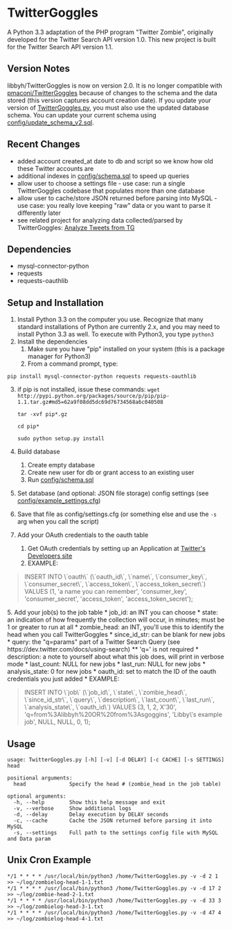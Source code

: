 TwitterGoggles
==============

A Python 3.3 adaptation of the PHP program "Twitter Zombie", originally developed for the Twitter Search API 
version 1.0. This new project is built for the Twitter Search API version 1.1.

Version Notes
-------------
libbyh/TwitterGoggles is now on version 2.0. It is no longer compatible with [pmaconi/TwitterGoggles](http://github.com/pmaconi/TwitterGoggles) because of changes to the schema and the data stored (this version captures account creation date). If you update your version of [TwitterGoggles.py](TwitterGoggles.py), you must also use the updated database schema. You can update your current schema using [config/update_schema_v2.sql](config/update_schema_v2.sql).

Recent Changes
------------
- added account created_at date to db and script so we know how old these Twitter accounts are
- additional indexes in [config/schema.sql](schema.sql) to speed up queries
- allow user to choose a settings file - use case: run a single TwitterGoggles codebase that populates more than one database
- allow user to cache/store JSON returned before parsing into MySQL - use case: you really love keeping "raw" data or you want to parse it differently later
- see related project for analyzing data collected/parsed by TwitterGoggles: [Analyze Tweets from TG](https://github.com/casmlab/analyze-tweets-from-tg)

Dependencies
------------
- mysql-connector-python
- requests
- requests-oauthlib

Setup and Installation
----------------------
1. Install Python 3.3 on the computer you use.  Recognize that many standard installations of Python are
   currently 2.x, and you may need to install Python 3.3 as well.  To execute with Python3, you type ```python3```
2. Install the dependencies
    1. Make sure you have "pip" installed on your system (this is a package manager for Python3)
    2. From a command prompt, type:
```
pip install mysql-connector-python requests requests-oauthlib
```
3. if pip is not installed, issue these commands:
```wget http://pypi.python.org/packages/source/p/pip/pip-1.1.tar.gz#md5=62a9f08dd5dc69d76734568a6c040508```
    	 
	```tar -xvf pip*.gz```

	```cd pip*```

	```sudo python setup.py install```
3. Build database
   1. Create empty database
	2. Create new user for db or grant access to an existing user
	3. Run [config/schema.sql](config/schema.sql)
4. Set database (and optional: JSON file storage) config settings (see [config/example_settings.cfg](config/example_settings.cfg))
5. Save that file as config/settings.cfg (or something else and use the ```-s``` arg when you call the script)
5. Add your OAuth credentials to the oauth table
	1. Get OAuth credentials by setting up an Application at [Twitter's Developers site](https://dev.twitter.com/)
	2. EXAMPLE: 
<blockquote>
INSERT INTO \`oauth\` (\`oauth_id\`, \`name\`, \`consumer_key\`, \`consumer_secret\`, \`access_token\`, \`access_token_secret\`) VALUES (1, 'a name you can remember', 'consumer_key', 'consumer_secret', 'access_token', 'access_token_secret');
</blockquote>
5. Add your job(s) to the job table
	* job_id: an INT you can choose
	* state: an indication of how frequently the collection will occur, in minutes; must be 1 or greater to run at all
	* zombie_head: an INT, you'll use this to identify the head when you call TwitterGoggles
	* since_id_str: can be blank for new jobs
	* query: the "q=params" part of a Twitter Search Query (see https://dev.twitter.com/docs/using-search)
	** 'q=' is not required
	* description: a note to yourself about what this job does, will print in verbose mode 
	* last_count: NULL for new jobs
	* last_run: NULL for new jobs
	* analysis_state: 0 for new jobs
	* oauth_id: set to match the ID of the oauth credentials you just added 
   * EXAMPLE: 
<blockquote>
INSERT INTO \`job\` (\`job_id\`, \`state\`, \`zombie_head\`, \`since_id_str\`, \`query\`, \`description\`, \`last_count\`, \`last_run\`, \`analysis_state\`, \`oauth_id\`) VALUES (3, 1, 2, X'30', 
'q=from%3Alibbyh%20OR%20from%3Asgoggins', 'Libby\'s example job', NULL, NULL, 0, 1);
</blockquote>

Usage
-----
```
usage: TwitterGoggles.py [-h] [-v] [-d DELAY] [-c CACHE] [-s SETTINGS] head

positional arguments:
  head				Specify the head # (zombie_head in the job table)

optional arguments:
  -h, --help		Show this help message and exit
  -v, --verbose		Show additional logs
  -d, --delay		Delay execution by DELAY seconds
  -c, --cache		Cache the JSON returned before parsing it into MySQL
  -s, --settings	Full path to the settings config file with MySQL and Data param
```

Unix Cron Example
-----------------
```
*/1 * * * * /usr/local/bin/python3 /home/TwitterGoggles.py -v -d 2 1 >> ~/log/zombielog-head-1-1.txt
*/1 * * * * /usr/local/bin/python3 /home/TwitterGoggles.py -v -d 17 2 >> ~/log/zombie-head-2-1.txt
*/1 * * * * /usr/local/bin/python3 /home/TwitterGoggles.py -v -d 33 3 >> ~/log/zombielog-head-3-1.txt
*/1 * * * * /usr/local/bin/python3 /home/TwitterGoggles.py -v -d 47 4 >> ~/log/zombielog-head-4-1.txt
```



